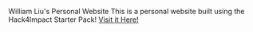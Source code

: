 William Liu's Personal Website
This is a personal website built using the Hack4Impact Starter Pack!
[Visit it Here!](https://wliu4040.github.io)
